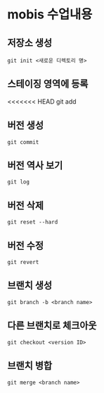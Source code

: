 # mobis 수업내용

## 저장소 생성
	git init <새로운 디렉토리 명>

## 스테이징 영역에 등록
<<<<<<< HEAD
	git add <file name>

## 버전 생성
	git commit

## 버전 역사 보기
	git log

## 버전 삭제
	git reset --hard
## 버전 수정
	git revert

## 브랜치 생성 
	git branch -b <branch name>

## 다른 브랜치로 체크아웃
 	git checkout <version ID>

## 브랜치 병합
	git merge <branch name>

